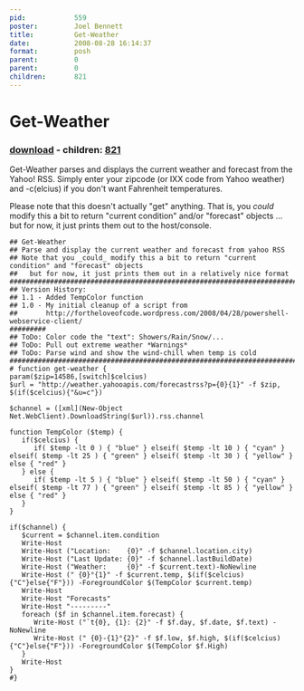 ```yaml
---
pid:            559
poster:         Joel Bennett
title:          Get-Weather
date:           2008-08-28 16:14:37
format:         posh
parent:         0
parent:         0
children:       821
---
```


# Get-Weather

### [download](559.ps1) - children: [821](821.md)

Get-Weather parses and displays the current weather and forecast from the Yahoo! RSS.  Simply enter your zipcode (or IXX code from Yahoo weather) and -c(elcius) if you don't want Fahrenheit temperatures.

Please note that this doesn't actually "get" anything.  That is, you _could_ modify this a bit to return "current condition" and/or "forecast" objects ...  but for now, it just prints them out to the host/console.


```posh
## Get-Weather 
## Parse and display the current weather and forecast from yahoo RSS
## Note that you _could_ modify this a bit to return "current condition" and "forecast" objects
##   but for now, it just prints them out in a relatively nice format
###################################################################################################
## Version History:
## 1.1 - Added TempColor function
## 1.0 - My initial cleanup of a script from 
##       http://fortheloveofcode.wordpress.com/2008/04/28/powershell-webservice-client/
#########
## ToDo: Color code the "text": Showers/Rain/Snow/...
## ToDo: Pull out extreme weather *Warnings*
## ToDo: Parse wind and show the wind-chill when temp is cold
###################################################################################################
# function get-weather {
param($zip=14586,[switch]$celcius)
$url = "http://weather.yahooapis.com/forecastrss?p={0}{1}" -f $zip, $(if($celcius){"&u=c"})

$channel = ([xml](New-Object Net.WebClient).DownloadString($url)).rss.channel

function TempColor ($temp) {
   if($celcius) { 
      if( $temp -lt 0 ) { "blue" } elseif( $temp -lt 10 ) { "cyan" } elseif( $temp -lt 25 ) { "green" } elseif( $temp -lt 30 ) { "yellow" } else { "red" } 
   } else { 
      if( $temp -lt 5 ) { "blue" } elseif( $temp -lt 50 ) { "cyan" } elseif( $temp -lt 77 ) { "green" } elseif( $temp -lt 85 ) { "yellow" } else { "red" }
   }
}

if($channel) {
   $current = $channel.item.condition
   Write-Host
   Write-Host ("Location:    {0}" -f $channel.location.city)
   Write-Host ("Last Update: {0}" -f $channel.lastBuildDate)
   Write-Host ("Weather:     {0}" -f $current.text)-NoNewline
   Write-Host (" {0}°{1}" -f $current.temp, $(if($celcius){"C"}else{"F"})) -ForegroundColor $(TempColor $current.temp)
   Write-Host
   Write-Host "Forecasts"
   Write-Host "---------"
   foreach ($f in $channel.item.forecast) {
      Write-Host ("`t{0}, {1}: {2}" -f $f.day, $f.date, $f.text) -NoNewline
      Write-Host (" {0}-{1}°{2}" -f $f.low, $f.high, $(if($celcius){"C"}else{"F"})) -ForegroundColor $(TempColor $f.High)
   }
   Write-Host
}
#}
```
